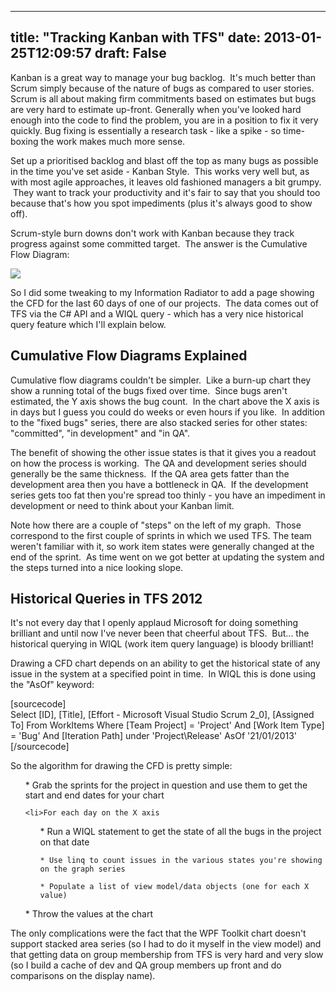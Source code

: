 
---
title: "Tracking Kanban with TFS"
date: 2013-01-25T12:09:57
draft: False
---

Kanban is a great way to manage your bug backlog.  It's much better than Scrum simply because of the nature of bugs as compared to user stories. Scrum is all about making firm commitments based on estimates but bugs are very hard to estimate up-front. Generally when you've looked hard enough into the code to find the problem, you are in a position to fix it very quickly. Bug fixing is essentially a research task - like a spike - so time-boxing the work makes much more sense.

Set up a prioritised backlog and blast off the top as many bugs as possible in the time you've set aside - Kanban Style.  This works very well but, as with most agile approaches, it leaves old fashioned managers a bit grumpy.  They want to track your productivity and it's fair to say that you should too because that's how you spot impediments (plus it's always good to show off).

Scrum-style burn downs don't work with Kanban because they track progress against some committed target.  The answer is the Cumulative Flow Diagram:

<a href="http://logicalgenetics.com/wp-content/uploads/2013/01/CumulativeFlowDiagram3.png"><img src="http://logicalgenetics.com/wp-content/uploads/2013/01/CumulativeFlowDiagram3.png"/></a>

So I did some tweaking to my Information Radiator to add a page showing the CFD for the last 60 days of one of our projects.  The data comes out of TFS via the C# API and a WIQL query - which has a very nice historical query feature which I'll explain below.
## Cumulative Flow Diagrams Explained
Cumulative flow diagrams couldn't be simpler.  Like a burn-up chart they show a running total of the bugs fixed over time.  Since bugs aren't estimated, the Y axis shows the bug count.  In the chart above the X axis is in days but I guess you could do weeks or even hours if you like.  In addition to the "fixed bugs" series, there are also stacked series for other states: "committed", "in development" and "in QA".

The benefit of showing the other issue states is that it gives you a readout on how the process is working.  The QA and development series should generally be the same thickness.  If the QA area gets fatter than the development area then you have a bottleneck in QA.  If the development series gets too fat then you're spread too thinly - you have an impediment in development or need to think about your Kanban limit.

Note how there are a couple of "steps" on the left of my graph.  Those correspond to the first couple of sprints in which we used TFS. The team weren't familiar with it, so work item states were generally changed at the end of the sprint.  As time went on we got better at updating the system and the steps turned into a nice looking slope.
## Historical Queries in TFS 2012
It's not every day that I openly applaud Microsoft for doing something brilliant and until now I've never been that cheerful about TFS.  But... the historical querying in WIQL (work item query language) is bloody brilliant!

Drawing a CFD chart depends on an ability to get the historical state of any issue in the system at a specified point in time.  In WIQL this is done using the "AsOf" keyword:

[sourcecode]            
Select [ID], [Title], [Effort - Microsoft Visual Studio Scrum 2_0], [Assigned To]
From WorkItems
Where
  [Team Project] = 'Project'
And
  [Work Item Type] = 'Bug'
And
  [Iteration Path] under 'Project\Release'
AsOf '21/01/2013'
[/sourcecode]

So the algorithm for drawing the CFD is pretty simple:
<ul>
	* <span style="line-height: 15px;">Grab the sprints for the project in question and use them to get the start and end dates for your chart</span>

	<li>For each day on the X axis
<ul>
	* Run a WIQL statement to get the state of all the bugs in the project on that date

	* Use linq to count issues in the various states you're showing on the graph series

	* Populate a list of view model/data objects (one for each X value)

</ul>
</li>
	* Throw the values at the chart

</ul>
The only complications were the fact that the WPF Toolkit chart doesn't support stacked area series (so I had to do it myself in the view model) and that getting data on group membership from TFS is very hard and very slow (so I build a cache of dev and QA group members up front and do comparisons on the display name).